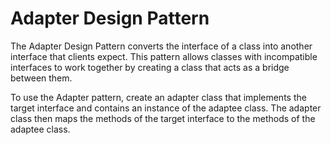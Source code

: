 # Adapter Design Pattern

The Adapter Design Pattern converts the interface of a class into another interface that clients expect. This pattern allows classes with incompatible interfaces to work together by creating a class that acts as a bridge between them.

To use the Adapter pattern, create an adapter class that implements the target interface and contains an instance of the adaptee class. The adapter class then maps the methods of the target interface to the methods of the adaptee class.